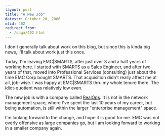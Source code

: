 ```yaml
---
layout: post
title: "A New Job"
datestr: October 20, 2006
mtid: 402
redirect_from:
  - /saga/402.html
---
```


I don't generally talk about work on this blog, but since this is kinda big news,
I'll talk about work just this once.

Today, I'm leaving EMC\|SMARTS, after just over 3 and a half years of working here.
I started with SMARTS as a Sales Engineer, and after two years of that, moved into
Professional Services (consulting) just about the time EMC Corp bought SMARTS.
That acquisition didn't really affect me at all, job-wise.  I was happy at EMC\|SMARTS
thru my whole tenure there.  The idiot-quotient was relatively low even.

The new job is with a company called
<a href="http://www.realops.com" title="RealOps Inc">RealOps</a>.  It is not in
the network management space, where I've spent the last 10 years of my career, but
being automation, is still within the larger "enterprise management" space.

I'm looking forward to the change, and hope it is good for me.  EMC was not overly
offensive as large companies go, but I am looking forward to working in a smaller
company again.

